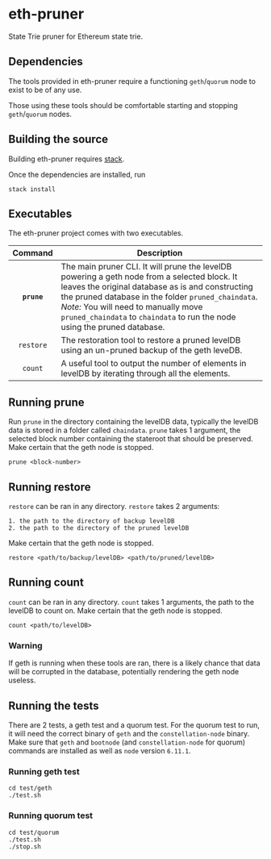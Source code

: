 # eth-pruner
State Trie pruner for Ethereum state trie.

## Dependencies

The tools provided in eth-pruner require a functioning `geth`/`quorum` node to exist to be of any use. 

Those using these tools should be comfortable starting and stopping `geth`/`quorum` nodes.

## Building the source

Building eth-pruner requires [stack](https://docs.haskellstack.org/en/stable/README/).

Once the dependencies are installed, run

    stack install

## Executables

The eth-pruner project comes with two executables.

| Command    | Description |
|:----------:|-------------|
| **`prune`** | The main pruner CLI. It will prune the levelDB powering a geth node from a selected block. It leaves the original database as is and constructing the pruned database in the folder `pruned_chaindata`. *Note:* You will need to manually move `pruned_chaindata` to `chaindata` to run the node using the pruned database.|
| `restore` | The restoration tool to restore a pruned levelDB using an un-pruned backup of the geth leveDB.|
| `count` | A useful tool to output the number of elements in levelDB by iterating through all the elements.|

## Running prune

Run `prune` in the directory containing the levelDB data, typically the levelDB data is stored in a folder called `chaindata`. `prune` takes 1 argument, the selected block number containing the stateroot that should be preserved. Make certain that the geth node is stopped. 

```
prune <block-number>
```

## Running restore

`restore` can be ran in any directory. `restore` takes 2 arguments: 

    1. the path to the directory of backup levelDB
    2. the path to the directory of the pruned levelDB
 
 Make certain that the geth node is stopped. 

```
restore <path/to/backup/levelDB> <path/to/pruned/levelDB>
```

## Running count

`count` can be ran in any directory. `count` takes 1 arguments, the path to the levelDB to count on. Make certain that the geth node is stopped.

```
count <path/to/levelDB>
```

### Warning

If geth is running when these tools are ran, there is a likely chance that data will be corrupted in the database, potentially rendering the geth node useless.

## Running the tests

There are 2 tests, a geth test and a quorum test. For the quorum test to run, it will need the correct binary of `geth` and the `constellation-node` binary. Make sure that `geth` and `bootnode` (and `constellation-node` for quorum) commands are installed as well as `node` version `6.11.1`. 

### Running geth test

```
cd test/geth
./test.sh
```


### Running quorum test

```
cd test/quorum
./test.sh
./stop.sh
```
